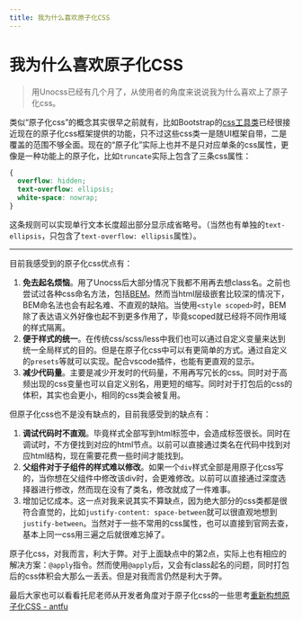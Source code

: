 ```yaml
---
title: 我为什么喜欢原子化CSS
---
```


# 我为什么喜欢原子化CSS

> 用Unocss已经有几个月了，从使用者的角度来说说我为什么喜欢上了原子化css。

类似“原子化css”的概念其实很早之前就有，比如Bootstrap的[css工具类](https://getbootstrap.com/docs/5.1/utilities/api/)已经很接近现在的原子化css框架提供的功能，只不过这些css类一是随UI框架自带，二是覆盖的范围不够全面。现在的“原子化”实际上也并不是只对应单条的css属性，更像是一种功能上的原子化，比如`truncate`实际上包含了三条css属性：
```css
{
  overflow: hidden;
  text-overflow: ellipsis;
  white-space: nowrap;
}
```

这条规则可以实现单行文本长度超出部分显示成省略号。（当然也有单独的`text-ellipsis`，只包含了`text-overflow: ellipsis`属性）。

---

目前我感受到的原子化css优点有：

1. **免去起名烦恼**。用了Unocss后大部分情况下我都不用再去想class名。之前也尝试过各种css命名方法，包括[BEM](https://getbem.com/)。然而当html层级嵌套比较深的情况下，BEM命名法也会有起名难、不直观的缺陷。当使用`<style scoped>`时，BEM除了表达语义外好像也起不到更多作用了，毕竟scoped就已经将不同作用域的样式隔离。
2. **便于样式的统一**。在传统css/scss/less中我们也可以通过自定义变量来达到统一全局样式的目的。但是在原子化css中可以有更简单的方式。通过自定义的`presets`等就可以实现。配合vscode插件，也能有更直观的显示。
3. **减少代码量**。主要是减少开发时的代码量，不用再写冗长的css。同时对于高频出现的css变量也可以自定义别名，用更短的缩写。同时对于打包后的css的体积，其实也会更小，相同的css类会被复用。

但原子化css也不是没有缺点的，目前我感受到的缺点有：

1. **调试代码时不直观**。毕竟样式全部写到html标签中，会造成标签很长。同时在调试时，不方便找到对应的html节点。以前可以直接通过类名在代码中找到对应html结构，现在需要花费一些时间才能找到。
2. **父组件对于子组件的样式难以修改**。如果一个`div`样式全部是用原子化css写的，当你想在父组件中修改该div时，会更难修改。以前可以直接通过深度选择器进行修改，然而现在没有了类名，修改就成了一件难事。
3. 增加记忆成本。这一点对我来说其实不算缺点，因为绝大部分的css类都是很符合直觉的，比如`justify-content: space-between`就可以很直观地想到`justify-between`。当然对于一些不常用的css属性，也可以直接到官网去查，基本上同一css用三遍之后就很难忘掉了。

原子化css，对我而言，利大于弊。对于上面缺点中的第2点，实际上也有相应的解决方案：`@apply`指令。然而使用`@apply`后，又会有class起名的问题，同时打包后的css体积会大那么一丢丢。但是对我而言仍然是利大于弊。

最后大家也可以看看托尼老师从开发者角度对于原子化css的一些思考[重新构想原子化CSS - antfu](https://antfu.me/posts/reimagine-atomic-css-zh)